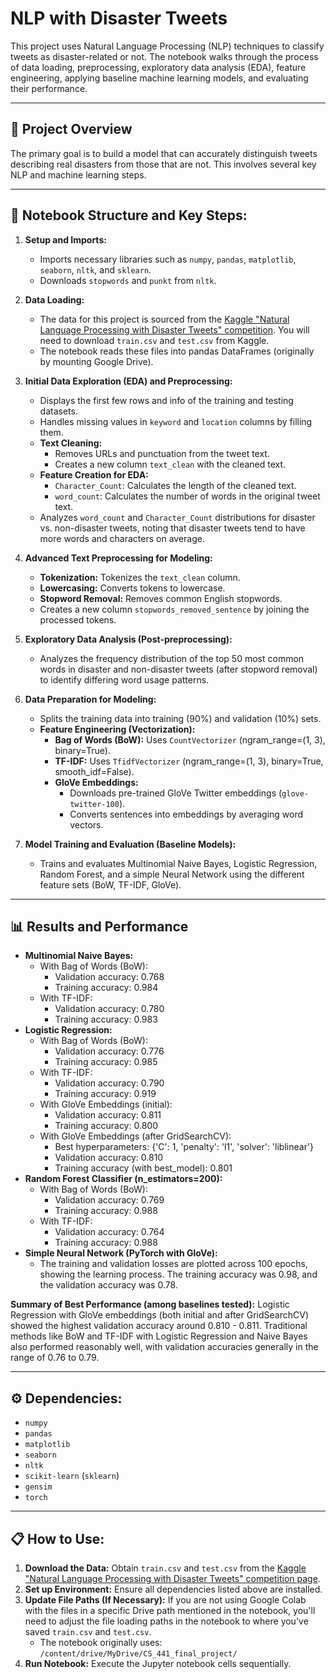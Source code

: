 # NLP with Disaster Tweets

This project uses Natural Language Processing (NLP) techniques to classify tweets as disaster-related or not. The notebook walks through the process of data loading, preprocessing, exploratory data analysis (EDA), feature engineering, applying baseline machine learning models, and evaluating their performance.

---

## 🚀 Project Overview

The primary goal is to build a model that can accurately distinguish tweets describing real disasters from those that are not. This involves several key NLP and machine learning steps.

---

## 📝 Notebook Structure and Key Steps:

1.  **Setup and Imports:**
    * Imports necessary libraries such as `numpy`, `pandas`, `matplotlib`, `seaborn`, `nltk`, and `sklearn`.
    * Downloads `stopwords` and `punkt` from `nltk`.

2.  **Data Loading:**
    * The data for this project is sourced from the [Kaggle "Natural Language Processing with Disaster Tweets" competition](https://www.kaggle.com/competitions/nlp-getting-started/data). You will need to download `train.csv` and `test.csv` from Kaggle.
    * The notebook reads these files into pandas DataFrames (originally by mounting Google Drive).

3.  **Initial Data Exploration (EDA) and Preprocessing:**
    * Displays the first few rows and info of the training and testing datasets.
    * Handles missing values in `keyword` and `location` columns by filling them.
    * **Text Cleaning:**
        * Removes URLs and punctuation from the tweet text.
        * Creates a new column `text_clean` with the cleaned text.
    * **Feature Creation for EDA:**
        * `Character_Count`: Calculates the length of the cleaned text.
        * `word_count`: Calculates the number of words in the original tweet text.
    * Analyzes `word_count` and `Character_Count` distributions for disaster vs. non-disaster tweets, noting that disaster tweets tend to have more words and characters on average.

4.  **Advanced Text Preprocessing for Modeling:**
    * **Tokenization:** Tokenizes the `text_clean` column.
    * **Lowercasing:** Converts tokens to lowercase.
    * **Stopword Removal:** Removes common English stopwords.
    * Creates a new column `stopwords_removed_sentence` by joining the processed tokens.

5.  **Exploratory Data Analysis (Post-preprocessing):**
    * Analyzes the frequency distribution of the top 50 most common words in disaster and non-disaster tweets (after stopword removal) to identify differing word usage patterns.

6.  **Data Preparation for Modeling:**
    * Splits the training data into training (90%) and validation (10%) sets.
    * **Feature Engineering (Vectorization):**
        * **Bag of Words (BoW):** Uses `CountVectorizer` (ngram_range=(1, 3), binary=True).
        * **TF-IDF:** Uses `TfidfVectorizer` (ngram_range=(1, 3), binary=True, smooth_idf=False).
        * **GloVe Embeddings:**
            * Downloads pre-trained GloVe Twitter embeddings (`glove-twitter-100`).
            * Converts sentences into embeddings by averaging word vectors.

7.  **Model Training and Evaluation (Baseline Models):**
    * Trains and evaluates Multinomial Naive Bayes, Logistic Regression, Random Forest, and a simple Neural Network using the different feature sets (BoW, TF-IDF, GloVe).

---

## 📊 Results and Performance

* **Multinomial Naive Bayes:**
    * With Bag of Words (BoW):
        * Validation accuracy: 0.768
        * Training accuracy: 0.984
    * With TF-IDF:
        * Validation accuracy: 0.780
        * Training accuracy: 0.983
* **Logistic Regression:**
    * With Bag of Words (BoW):
        * Validation accuracy: 0.776
        * Training accuracy: 0.985
    * With TF-IDF:
        * Validation accuracy: 0.790
        * Training accuracy: 0.919
    * With GloVe Embeddings (initial):
        * Validation accuracy: 0.811
        * Training accuracy: 0.800
    * With GloVe Embeddings (after GridSearchCV):
        * Best hyperparameters: {'C': 1, 'penalty': 'l1', 'solver': 'liblinear'}
        * Validation accuracy: 0.810
        * Training accuracy (with best_model): 0.801
* **Random Forest Classifier (n_estimators=200):**
    * With Bag of Words (BoW):
        * Validation accuracy: 0.769
        * Training accuracy: 0.988
    * With TF-IDF:
        * Validation accuracy: 0.764
        * Training accuracy: 0.988
* **Simple Neural Network (PyTorch with GloVe):**
    * The training and validation losses are plotted across 100 epochs, showing the learning process. The training accuracy was 0.98, and the validation accuracy was 0.78.

**Summary of Best Performance (among baselines tested):**
Logistic Regression with GloVe embeddings (both initial and after GridSearchCV) showed the highest validation accuracy around 0.810 - 0.811. Traditional methods like BoW and TF-IDF with Logistic Regression and Naive Bayes also performed reasonably well, with validation accuracies generally in the range of 0.76 to 0.79.

---

## ⚙️ Dependencies:

* `numpy`
* `pandas`
* `matplotlib`
* `seaborn`
* `nltk`
* `scikit-learn` (`sklearn`)
* `gensim`
* `torch`

---

## 📋 How to Use:

1.  **Download the Data:** Obtain `train.csv` and `test.csv` from the [Kaggle "Natural Language Processing with Disaster Tweets" competition page](https://www.kaggle.com/competitions/nlp-getting-started/data).
2.  **Set up Environment:** Ensure all dependencies listed above are installed.
3.  **Update File Paths (If Necessary):** If you are not using Google Colab with the files in a specific Drive path mentioned in the notebook, you'll need to adjust the file loading paths in the notebook to where you've saved `train.csv` and `test.csv`.
    * The notebook originally uses: `/content/drive/MyDrive/CS_441_final_project/`
4.  **Run Notebook:** Execute the Jupyter notebook cells sequentially.

